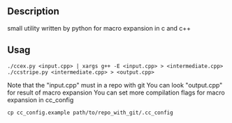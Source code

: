 ## Description

small utility written by python for macro expansion in c and c++

## Usag

```shell
./ccex.py <input.cpp> | xargs g++ -E <input.cpp> > <intermediate.cpp>
./ccstripe.py <intermediate.cpp> > <output.cpp>
```

Note that the "input.cpp" must in a repo with git
You can look "output.cpp" for result of macro expansion 
You can set more compilation flags for macro expansion in cc_config
```shell
cp cc_config.example path/to/repo_with_git/.cc_config
```

